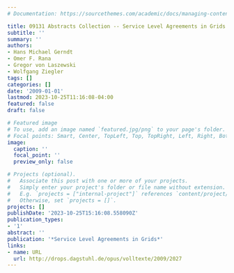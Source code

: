 ```yaml
---
# Documentation: https://sourcethemes.com/academic/docs/managing-content/

title: 09131 Abstracts Collection -- Service Level Agreements in Grids
subtitle: ''
summary: ''
authors:
- Hans Michael Gerndt
- Omer F. Rana
- Gregor von Laszewski
- Wolfgang Ziegler
tags: []
categories: []
date: '2009-01-01'
lastmod: 2023-10-25T11:16:08-04:00
featured: false
draft: false

# Featured image
# To use, add an image named `featured.jpg/png` to your page's folder.
# Focal points: Smart, Center, TopLeft, Top, TopRight, Left, Right, BottomLeft, Bottom, BottomRight.
image:
  caption: ''
  focal_point: ''
  preview_only: false

# Projects (optional).
#   Associate this post with one or more of your projects.
#   Simply enter your project's folder or file name without extension.
#   E.g. `projects = ["internal-project"]` references `content/project/deep-learning/index.md`.
#   Otherwise, set `projects = []`.
projects: []
publishDate: '2023-10-25T15:16:08.558090Z'
publication_types:
- '1'
abstract: ''
publication: '*Service Level Agreements in Grids*'
links:
- name: URL
  url: http://drops.dagstuhl.de/opus/volltexte/2009/2027
---
```

